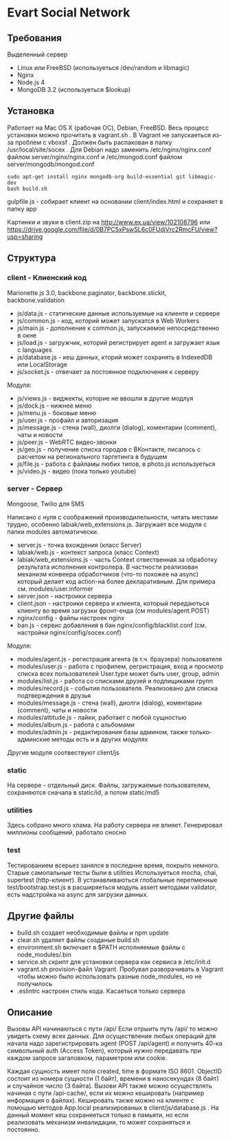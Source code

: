 # Evart Social Network
## Требования
Выделенный сервер
* Linux или FreeBSD (используеться /dev/random и libmagic)
* Nginx
* Node.js 4
* MongoDB 3.2 (используеться $lookup)

## Установка
Работает на Mac OS X (рабочая ОС), Debian, FreeBSD. Весь процесс установки можно прочитать в vagrant.sh .
В Vagrant не запускаеться из-за проблем с vboxsf .
Должен быть распакован в папку /usr/local/site/socex .
  Для Debian надо заменить /etc/nginx/nginx.conf файлом server/nginx/nginx.conf и /etc/mongod.conf
  файлом server/mongodb/mongod.conf
```
sudo apt-get install nginx mongodb-org build-essential git libmagic-dev
bash build.sh
```
gulpfile.js - собирает клиент на основании client/index.html и сохраняет в папку app

Картинки и звуки в client.zip на http://www.ex.ua/view/102108796
или https://drive.google.com/file/d/0B7PC5xPswSL6c0FUdjVrc2RmcFU/view?usp=sharing

## Структура
### client - Клиенский код

Marionette.js 3.0, backbone.paginator, backbone.stickit, backbone.validation

* js/data.js - статические данные используемые на клиенте и сервере
* js/common.js - код, которий может запускатся в Web Workers
* js/main.js - дополнение к common.js, запускаемое непосредственно в окне
* js/load.js - загружчик, которий регистрирует agent и загружает язык с languages
* js/database.js - кеш данных, кторий может сохранять в IndexedDB или LocalStorage
* js/socket.js - отвечает за постоянное подключения к серверу

Модуля:
* js/views.js - виджекты, которие не ввошли в другие модлуя
* js/dock.js - нижнее меню
* js/menu.js - боковые меню
* js/user.js - профайл и авторизация
* js/message.js - стена (wall), диолги (dialog), коментарии (comment), чаты и новости
* js/peer.js - WebRTC видео-звонки
* js/geo.js - получение списка городов с ВКонтакте, писалось с расчетом на регионального таргетинга в будущем
* js/file.js - работа с файламы любих типов, в photo.js используеться
* js/video.js - видео (пока только youtube)

### server - Сервер

Mongoose, Twilio для SMS

Написано с нуля с соображений производилельности, читать местами трудно, особенно labiak/web_extensions.js.
Загружает все модуля с папки modules автоматически.

* server.js - точка вхождения (класс Server)
* labiak/web.js - контекст запроса (класс Context)
* labiak/web_extensions.js - часть Context отвественная за обработку результата исполнения контролера.
В частности реализован механизм конвеера обработчиков (что-то похожее на async) который делает код action-на более
декларативным. Для примера см. modules/user.informer
* server.json - настроики сервера
* client.json - настроики сервера и клиента, который передаються клиенту во время загрузки фронт-енда (см modules/agent.POST)
* nginx/config - файлы настроек nginx
* ban.js - сервис добавления в бан nginx/config/blacklist.conf (cм. настройки nginx/config/socex.conf)

Модуля:
* modules/agent.js - регистрация агента (в т.ч. браузера) пользователя
* modules/user.js - работа с профилем, регристрация, вход и просмотр списка всех пользователей
User.type может быть user, group, admin
* modules/list.js - работа со списками друзей и подпищиками групп
* modules/record.js - события пользователя. Реализовано для списка подтверждения в друзья
* modules/message.js - стена (wall), диолги (dialog), коментарии (comment), чаты и новости
* modules/attitude.js - лайки, работает с любой сущностью
* modules/album.js - работа с альбомами
* modules/admin.js - редактирования базы админом, также только-админские методы есть и в других модулях

Другие модуля соотвествуют client/js

### static
На сервере - отдельный диск. Файлы, загружаемые пользователем, сохраняются сначала в static/id, а потом static/md5

### utilities
Здесь собрано много хлама. На работу сервера не влияет.
Генерировал миллионы сообщений, работало сносно

### test
Тестированием всерьез занялся в последнне время, покрыто немного. Старые самопальные тесты были в utilities
Используеться mocha, chai, supertest (http-клиент).
В устанавливаються глобальные перепменные test/bootstrap.test.js в расширяеться модуль assert методами validator,
есть надстройка на async для загрузки данных.

## Другие файлы
* build.sh cоздает необходимые файлы и npm update
* clear.sh удаляет файлы созданые build.sh
* environment.sh включает в $PATH исполняемые файлы с node_modules/.bin
* service.sh скрипт для установки сервера как сервиса в /etc/init.d
* vagrant.sh provision-файл Vagrant. Пробувал разворачивать в Vagrant чтобы можно было использовать разные node_modules,
но не получилось
* .eslintrc настроен стиль кода. Касаеться только сервера

## Описание
Вызовы API начинаються с пути /api/
Если отрыить путь /api/ то можно увидеть схему всех данных.
Для осуществление любых операций для начала надо зарегистрировать agent (POST /api/agent) и получить 40-ка символьный
auth (Access Token), который нужно передавать при каждом запросе загаловком, параметром или cookie.

Каждая сущность имеет поля created, time в формате ISO 8601. ObjectID состоит из номера сущности (1 байт), времени в
наносекундах (8 байт) и случайное число (3 байта).
Вызови API также можно осуществлять начиная с пути /api-cache/, если их можно кешировать (например информация о файлах).
Кешировать также можно на клиенте с помощью методов App.local реализированых в client/js/database.js . На данный момент
кеш сохраняеться только в памьяти, но если реализовать механизм инвалидации, то может сохраняться и постоянно.
